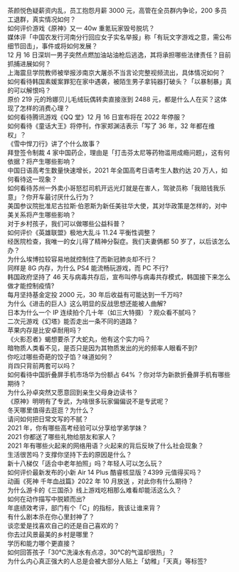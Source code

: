 茶颜悦色疑薪资内乱，员工抱怨月薪 3000 元，高管在全员群内争论，200 多员工退群，真实情况如何？  
如何评价游戏《原神》又一 40w 重氪玩家毁号脱坑？  
媒体评「中国农发行河南分行回应女子实名举报」称「有玩文字游戏之意，需公布细节回击」，事件或将如何发展？  
12 月 16 日深圳一男子突然点燃加油站油枪后逃逸，其将承担哪些法律责任？目前抓捕进展如何？  
上海震旦学院教师被举报涉南京大屠杀不当言论完整视频流出，具体情况如何？  
如何看待韩国素媛案罪犯在家中遇袭，被陌生男子拿钝器打破头？「以暴制暴」真的可以解恨吗？  
原价 219 元的玲娜贝儿毛绒玩偶转卖直接涨到 2488 元，都是什么人在买？这体现了怎样的消费心理？  
如何看待腾讯游戏《QQ 堂》12 月 16 日宣布将在 2022 年停服？  
如何看待《童话大王》将停刊，作家郑渊洁表示「写了 36 年，32 年都在维权」？  
《雪中悍刀行》讲了个什么故事？  
拜登签令制裁 4 家中国药企，理由是「打击芬太尼等药物滥用成瘾问题」，这有何依据？将产生哪些影响？  
中国日语高考生数量快速增长，2021 年全国高考日语考生人数约达 20 万人，如何看待这一现象？  
如何看待苏州一外卖小哥怒怼司机开远光灯就是在害人，驾驶员称「我赔钱我乐意」？你开车最讨厌什么行为？  
美国参议院批准尼古拉斯·伯恩斯为新任美驻华大使，其对华政策是怎样的，对中美关系将产生哪些影响？  
对于乡村孩子，我们可以做哪些公益科普？  
如何评价《英雄联盟》极地大乱斗 11.24 平衡性调整？  
经医院检查，我唯一的女儿得了精神分裂症。我们夫妻俩都 50 岁了，以后该怎么办？  
为什么埃博拉较容易地就控制住了而新冠肺炎却不行？  
同样是 8G 内存，为什么 PS4 能流畅玩游戏，而 PC 不行?  
韩国政府坚持了 46 天与病毒共存后，宣布叫停与病毒共存模式，韩国接下来怎么做才能控制疫情?  
每月坚持基金定投 2000 元，30 年后收益有可能达到一千万吗?  
为什么《进击的巨人》这么明显的反战思想还能被人曲解?  
日本为什么一个 IP 连续拍个几十年（如三大特摄）？观众看不腻吗？  
二次元游戏《幻塔》能否走出一条不同的道路？  
苹果内存是比安卓耐用吗？  
《火影忍者》蝎想要杀了大蛇丸，他有这个实力吗？  
暗物质人类看不见，是否只是因为其物质发出的光的频率人眼看不到?  
你吃过哪些奇葩的饺子馅？味道如何？  
肖四只背前两套可以吗？  
如何看待中国折叠屏手机市场华为份额占 64% ？你对华为新款折叠屏手机有哪些期待？  
为什么孙卓突然又愿意回到亲生父母身边读书？  
《原神》明明有了专武，为啥很多玩家偏偏说不是专武呢？  
冬天哪里值得去逛逛？为什么？  
请问如何把日常文写的不腻？  
2021 年，你有哪些高考经验可以分享给学弟学妹？  
2021 你都送了哪些礼物给朋友和家人？  
2021 年有哪些火起来的网络用语？火起来的背后反映了什么社会现象？  
生活很苦吗？支撑你坚持下去的原因是什么？  
新十八梯仅「适合中老年拍照」吗？年轻人可以怎么玩？  
如何评价最新发布的小新 Air 14 Plus 酷睿核显版？4399 元值得买吗？  
动画《死神 千年血战篇》2022 年 10 月放送 ​​​，对此你有什么期待？  
为什么游卡的《三国杀》线上游戏吃相那么难看却能活这么久？  
如何在动作描写中脱颖而出?  
年底绩效考评，部门有个「C」的指标，我该让谁来背？  
有什么剧本杀在你心里封神了？  
谈恋爱是找喜欢自己的还是自己喜欢的？  
你去过风景最美的乡村是哪里？  
学历和能力哪个更直接？  
如何回答孩子「30℃洗澡水有点凉，30℃的气温却很热」？  
为什么内心真正强大的人总是会被大部分人贴上「幼稚」「天真」等标签?  
